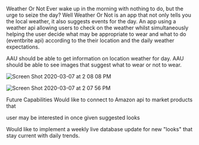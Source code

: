 
Weather Or Not
Ever wake up in the morning with nothing to do, but the urge to seize the day? Well Weather Or Not is an app that not only tells you the local weather, it also suggests events for the day.
An app using a weather api allowing users to check on the weather whilst simultaneously helping the user decide what may be appropriate to wear and what to do (eventbrite api) according to the their location and the daily weather expectations.

AAU should be able to get information on location weather for day. AAU should be able to see images that suggest what to wear or not to wear.



![Screen Shot 2020-03-07 at 2 08 08 PM](https://user-images.githubusercontent.com/56314121/76151039-52d41d00-607e-11ea-9266-0ecbbe28041c.png)

![Screen Shot 2020-03-07 at 2 07 56 PM](https://user-images.githubusercontent.com/56314121/76151053-79925380-607e-11ea-8b90-1c84ab50aa51.png)


Future Capabilities Would like to connect to Amazon api to market products that 

user may be interested in once given suggested looks

Would like to implement a weekly live database update for new "looks" that stay current with daily trends.

